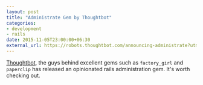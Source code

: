 ```yaml
---
layout: post
title: "Administrate Gem by Thoughtbot"
categories:
- development
- rails
date: 2015-11-05T23:00:00+06:30
external_url: https://robots.thoughtbot.com/announcing-administrate?utm_source=rubyweekly&utm_medium=email 
---
```


[Thoughtbot][thoughtbot], the guys behind excellent gems such as `factory_girl` and `paperclip` has released an opinionated rails administration gem. It's worth checking out.

[thoughtbot]: https://robots.thoughtbot.com/